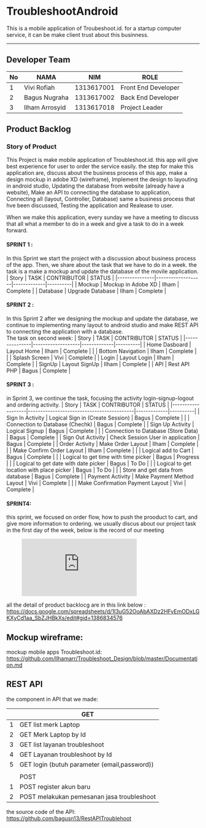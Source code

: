 # TroubleshootAndroid
This is a mobile application of Troubeshoot.id.
for a startup computer service, it can be make client trust about this businness.

<hr>

## Developer Team
| No | NAMA           | NIM        | ROLE                |
|----|----------------|------------|---------------------|
| 1  | Vivi Rofiah    | 1313617001 | Front End Developer |
| 2  | Bagus Nugraha  | 1313617002 | Back End Developer  |
| 3  | Ilham Arrosyid | 1313617018 | Project Leader        |



## Product Backlog


### Story of Product

This Project is make mobile application of Troubleshoot.id. this app will give best experience for user to order the service easily. the step for make this application are, discuss about the business process of this app, make a design mockup in adobe XD (wireframe), Implement the design to layouting in android studio, Updating the database from website (already have a website), Make an API to connecting the database to application, Connecting all (layout, Controller, Database) same a business process that hve been discussed, Testing the application and Realease to user.

When we make this application, every sunday we have a meeting to discuss that all what a member to do in a week and give a task to do in a week forward.


#### SPRINT 1 :
In this Sprint we start the project with a discussion about business process of the app. Then, we share about the task that we have to do in a week. the task is a make a mockup and update the database of the movile application.
| Story         | TASK              | CONTRIBUTOR | STATUS   |
|---------------|-------------------|-------------|----------|
| Mockup        | Mockup in Adobe XD     | Ilham       | Complete |
| Database      | Upgrade Database  | Ilham       | Complete |






#### SPRINT 2 :
In this Sprint 2 after we designing the mockup and update the database, we continue to implementing many layout to android studio and make REST API to connecting the application with a database.<br>
The task on second week:
| Story         | TASK              | CONTRIBUTOR | STATUS   |
|---------------|-------------------|-------------|----------|
| Home Dasboard | Layout Home       | Ilham       | Complete |
|               | Bottom Navigation | Ilham       | Complete |
|               | Splash Screen     | Vivi        | Complete |
| Login         | Layout Login      | Ilham       | Complete |
| SignUp        | Layout SignUp     | Ilham       | Complete |
| API           | Rest API PHP      | Bagus       | Complete |






#### SPRINT 3 :
in Sprint 3, we continue the task, focusing the activity login-signup-logout and ordering activity.
| Story             | TASK                                      | CONTRIBUTOR | STATUS   |
|-------------------|-------------------------------------------|-------------|----------|
| Sign In Activity  | Logical Sign in \(Create Session\)        | Bagus       | Complete |
|                   | Connection to Database \(Chechk\)         | Bagus       | Complete |
| Sign Up Activity  | Logical Signup                            | Bagus       | Complete |
|                   | Connection to Database \(Store Data\)     | Bagus       | Complete |
| Sign Out Activity | Check Session User in application         | Bagus       | Complete |
| Order Activity    | Make Order Layout                         | Ilham       | Complete |
|                   | Make Confirm Order Layout                 | Ilham       | Complete |
|                   | Logical add to Cart                       | Bagus       | Complete |
|                   | Logical to get time with time picker      | Bagus       | Progress |
|                   | Logical to get date with date picker      | Bagus       | To Do |
|                   | Logical to get location with place picker | Bagus       | To Do |
|                   | Store and get data from database          | Bagus       | Complete |
| Payment Activity  | Make Payment Method Layout                | Vivi        | Complete |
|                   | Make Confirmation Payment Layout          | Vivi        | Complete |


#### SPRINT4:
this sprint, we focused on order flow, how to push the prooduct to cart, and give more information to ordering.
we usually discus about our project task in the first day of the week, below is the record of our meeting
<figure class="video_container">
  <iframe src="https://youtu.be/TZcxWRS6IcQ" frameborder="0" allowfullscreen="true"> </iframe>
</figure>






all the detail of product backlocg are in this link below : <br>
https://docs.google.com/spreadsheets/d/1l3uG52OoAbAXDz2HFyEmODxLGKXyCd1aa_SbZJHBkXs/edit#gid=1386834576



## Mockup wireframe:
mockup mobile apps Troubleshoot.id:<br>
https://github.com/Ilhamarr/Troubleshoot_Design/blob/master/Documentation.md


## REST API
the component in API that we made: 

|   | GET                                          |
|---|----------------------------------------------|
| 1 | GET list merk Laptop                         |
| 2 | GET Merk Laptop by Id                        |
| 3 | GET list layanan troubleshoot                |
| 4 | GET Layanan troubleshoot by Id               |
| 5 | GET login (butuh parameter (email,password)) |
|   |                                              |
|   | POST                                         |
| 1 | POST register akun baru                      |
| 2 | POST melakukan pemesanan jasa troubleshoot   |

the source code of the API:
https://github.com/bagusn13/RestAPITroublehoot
